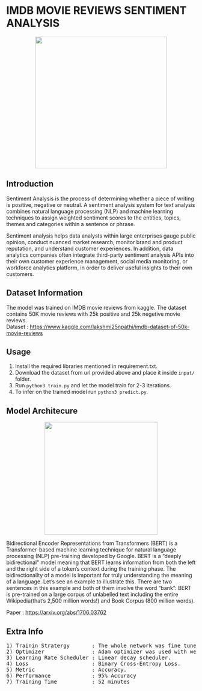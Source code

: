 # IMDB MOVIE REVIEWS SENTIMENT ANALYSIS 

<p align="center">
  <img src="https://mk0ecommercefas531pc.kinstacdn.com/wp-content/uploads/2019/12/sentiment-analysis.png" height="350" />
</p>

## Introduction

Sentiment Analysis is the process of determining whether a piece of writing is positive, negative or neutral. A sentiment analysis system for text analysis combines natural language processing (NLP) and machine learning techniques to assign weighted sentiment scores to the entities, topics, themes and categories within a sentence or phrase.

Sentiment analysis helps data analysts within large enterprises gauge public opinion, conduct nuanced market research, monitor brand and product reputation, and understand customer experiences. In addition, data analytics companies often integrate third-party sentiment analysis APIs into their own customer experience management, social media monitoring, or workforce analytics platform, in order to deliver useful insights to their own customers.

## Dataset Information 

The model was trained on IMDB movie reviews from kaggle. The dataset contains 50K movie reviews with 25k positive and 25k negetive movie reviews. </br>
Dataset : https://www.kaggle.com/lakshmi25npathi/imdb-dataset-of-50k-movie-reviews

## Usage 

1) Install the required libraries mentioned in requirement.txt.
2) Download the dataset from url provided above and place it inside ``` input/ ``` folder.
3) Run ```python3 train.py``` and let the model train for 2-3 iterations.
4) To infer on the trained model run ```python3 predict.py```.


## Model Architecure 
<p align="center">
  <img src="https://www.vproexpert.com/wp-content/uploads/2019/12/google-bert-745x342-1.png" height="300" />
</p>

Bidirectional Encoder Representations from Transformers (BERT) is a Transformer-based machine learning technique for natural language processing (NLP) pre-training developed by Google. BERT is a “deeply bidirectional” model meaning that BERT learns information from both the left and the right side of a token’s context during the training phase. The bidirectionality of a model is important for truly understanding the meaning of a language. Let’s see an example to illustrate this. There are two sentences in this example and both of them involve the word “bank”:
BERT is pre-trained on a large corpus of unlabelled text including the entire Wikipedia(that’s 2,500 million words!) and Book Corpus (800 million words). </br>

Paper : https://arxiv.org/abs/1706.03762


## Extra Info
<pre>
1) Trainin Stratergy       : The whole network was fine tuned on the dataset.
2) Optimizer               : Adam optimizer was used with weight decay.
3) Learning Rate Scheduler : Linear decay scheduler.
4) Loss                    : Binary Cross-Entropy Loss.
5) Metric                  : Accuracy.
6) Performance             : 95% Accuracy
7) Training Time           : 52 minutes
</pre>

